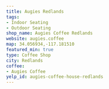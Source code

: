 ```yaml
---
title: Augies Redlands
tags:
- Indoor Seating
- Outdoor Seating
shop_name: Augies Coffee Redlands
website: augies.coffee
map: 34.056934,-117.181510
featured_min: true
type: Coffee Shop
city: Redlands
coffee:
- Augies Coffee
yelp_id: augies-coffee-house-redlands
---
```

